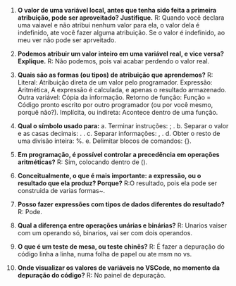 1. **O valor de uma variável local, antes que tenha sido feita a primeira atribuição, pode ser aproveitado? Justifique.**
R: Quando você declara uma vaiavel e não atribui nenhum valor para ela, o valor dela é indefinido, ate você fazer alguma atribuição. Se o valor é indefinido, ao meu ver não pode ser aprveitado.

2. **Podemos atribuir um valor inteiro em uma variável real, e vice versa? Explique.**
R: Não podemos, pois vai acabar perdendo o valor real.

3. **Quais são as formas (ou tipos) de atribuição que aprendemos?**
R:  Literal: Atribuição direta de um valor pelo programador.
    Expressão: Aritmética, A expressão é calculada, e apenas o resultado armazenado.
    Outra variável: Cópia da informação.
    Retorno de função: Função = Código pronto escrito por outro programador (ou por você mesmo, porquê não?).
    Implícita, ou indireta: Acontece dentro de uma função.

4. **Qual o símbolo usado para:**
a. Terminar instruções: ; .
b. Separar o valor e as casas decimais: . .
c. Separar informações: , .
d. Obter o resto de uma divisão inteira: %.
e. Delimitar blocos de comandos: {}.

5. **Em programação, é possível controlar a precedência em operações aritméticas?**
R: Sim, colocando dentro de ().

6. **Conceitualmente, o que é mais importante: a expressão, ou o resultado que ela produz? Porque?**
R:O resultado, pois ela pode ser construida de varias formas~.

7. **Posso fazer expressões com tipos de dados diferentes do resultado?**
R: Pode.

8. **Qual a diferença entre operações unárias e binárias?**
R: Unarios vaiser com um operando só, binarios, vai ser com dois operandos.

9. **O que é um teste de mesa, ou teste chinês?**
R: É fazer a depuração do código linha a linha, numa folha de papel ou ate msm no vs.

10. **Onde visualizar os valores de variáveis no VSCode, no momento da depuração do código?**
R: No painel de depuração.